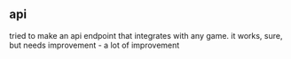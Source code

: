 ## api 

tried to make an api endpoint that integrates with any game. it works, sure, but needs improvement - a lot of improvement

